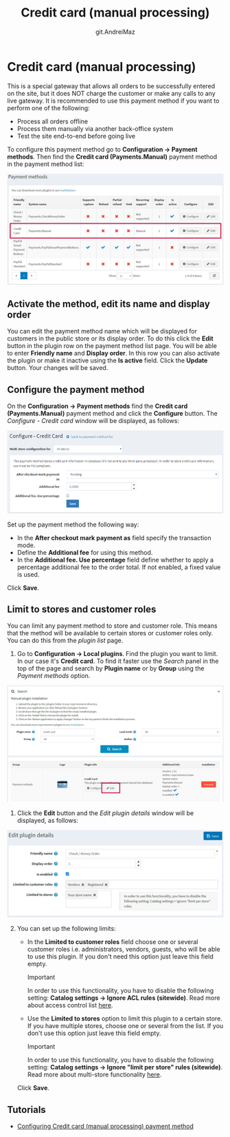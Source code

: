 ﻿---
title: Credit card (manual processing)
uid: en/getting-started/configure-payments/payment-methods/credit-card-manual-processing
author: git.AndreiMaz
contributors: git.DmitriyKulagin, git.exileDev, git.ivkadp, git.mariannk
---

# Credit card (manual processing)

This is a special gateway that allows all orders to be successfully entered on the site, but it does NOT charge the customer or make any calls to any live gateway. It is recommended to use this payment method if you want to perform one of the following:

* Process all orders offline
* Process them manually via another back-office system
* Test the site end-to-end before going live

To configure this payment method go to **Configuration → Payment methods**. Then find the **Credit card (Payments.Manual)** payment method in the payment method list:

![List](_static/credit-card-manual-processing/list.jpg)

## Activate the method, edit its name and display order

You can edit the payment method name which will be displayed for customers in the public store or its display order. To do this click the **Edit** button in the plugin row on the payment method list page. You will be able to enter **Friendly name** and **Display order**. In this row you can also activate the plugin or make it inactive using the **Is active** field. Click the **Update** button. Your changes will be saved.

## Configure the payment method

On the **Configuration → Payment methods** find the **Credit card (Payments.Manual)** payment method and click the **Configure** button. The *Configure - Credit card* window will be displayed, as follows:

![manualprocessing](_static/credit-card-manual-processing/manualprocessing.png)

Set up the payment method the following way:

* In the **After checkout mark payment as** field specify the transaction mode.
* Define the **Additional fee** for using this method.
* In the **Additional fee. Use percentage** field define whether to apply a percentage additional fee to the order total. If not enabled, a fixed value is used.

Click **Save**.

## Limit to stores and customer roles

You can limit any payment method to store and customer role. This means that the method will be available to certain stores or customer roles only. You can do this from the *plugin list* page.

1. Go to **Configuration → Local plugins**. Find the plugin you want to limit. In our case it's **Credit card**. To find it faster use the *Search* panel in the top of the page and search by **Plugin name** or by **Group** using the *Payment methods* option.

![Plugins](_static/credit-card-manual-processing/plugin.jpg)

1. Click the **Edit** button and the *Edit plugin details* window will be displayed, as follows:

![Plugins](_static/credit-card-manual-processing/edit.jpg)

2. You can set up the following limits:

	* In the **Limited to customer roles** field choose one or several customer roles i.e. administrators, vendors, guests, who will be able to use this plugin. If you don't need this option just leave this field empty.

		> [!Important]
		> In order to use this functionality, you have to disable the following setting: **Catalog settings → Ignore ACL rules (sitewide)**. Read more about access control list [here](xref:en/running-your-store/customer-management/access-control-list).

	* Use the **Limited to stores** option to limit this plugin to a certain store. If you have multiple stores, choose one or several from the list. If you don't use this option just leave this field empty.

		> [!Important]
		> In order to use this functionality, you have to disable the following setting: **Catalog settings → Ignore "limit per store" rules (sitewide)**. Read more about multi-store functionality [here](xref:en/getting-started/advanced-configuration/multi-store).

	Click **Save**.

## Tutorials

* [Configuring Credit card (manual processing) payment method](https://www.youtube.com/watch?v=dN2q27dKvUU)
